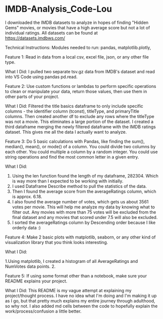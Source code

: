 # IMDB-Analysis_Code-Lou

I downloaded the IMDB datasets to analyze in hopes of finding "Hidden Gems" movies, or movies that have a high average score but not a lot of individual ratings. All datasets can be found at https://datasets.imdbws.com/

Technical Instructions: Modules needed to run:  pandas, matplotlib.plotly,

Feature 1: Read in data from a local csv, excel file, json, or any other file type. 

What I Did: I pulled two separate tsv.gz data from IMDB's dataset and read into VS Code using pandas pd.read. 

Feature 2: Use custom functions or lambdas to perform specific operations to clean or manipulate your data, return those values, then use them in other parts of your project.

What I Did:  Filtered the title basics dataframe to only include specific columns - the identifier column (tconst), titleType, and primaryTitle columns. Then created another df to exclude any rows where the titleType was not a movie. This eliminates a large portion of the dataset. 
I created a third dataframe merging the newly filtered dataframe with the IMDB ratings dataset. This gives me all the data I actually want to analyze. 

Feature 3: Do 5 basic calculations with Pandas, like finding the sum(), median(), mean(), or mode() of a column. You could divide two columns by each other. You could multiple a column by a random integer. You could use string operations and find the most common letter in a given entry. 

What I Did: 
1. Using the len function found the length of my dataframe, 282304. Which is way more than I expected to be working with initially. 
2. I used Dataframe Describe method to pull the statistics of the data. 
3. Then I found the average score from the averageRatings column, which is approx. 6.18. 
4. I also found the average number of votes, which gets us about 3561 votes per movie. This will help me analyze my data by knowing what to filter out. Any movies with more than 75 votes will be excluded from the final dataset and any movies that scored under 7.5 will also be excluded. 
5. I sorted the averageRatings column by Descending order because I like orderly data :) 

Feature 4: Make 2 basic plots with matplotlib, seaborn, or any other kind of visualization library that you think looks interesting.

What I Did: 

1.Using matplotlib, I created a histogram of all AverageRatings and NumVotes data points. 
2.

Feature 5: If using some format other than a notebook, make sure your README explains your project. 

What I Did: This README is my vague attempt at explaining my project/thought process. I have no idea what I'm doing and I'm making it up as I go, but that pretty much explains my entire journey through adulthood, so why not. 
I also added md cells between the code to hopefully explain the work/process/confusion a little better. 

